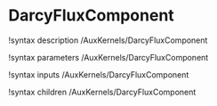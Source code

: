 <!-- MOOSE Documentation Stub: Remove this when content is added. -->

# DarcyFluxComponent

!syntax description /AuxKernels/DarcyFluxComponent

!syntax parameters /AuxKernels/DarcyFluxComponent

!syntax inputs /AuxKernels/DarcyFluxComponent

!syntax children /AuxKernels/DarcyFluxComponent
